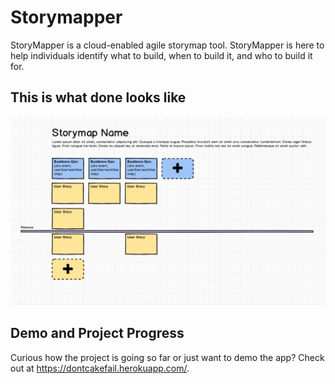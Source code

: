 # Storymapper
StoryMapper is a cloud-enabled agile storymap tool. StoryMapper is here to help individuals identify what to build, when to build it, and who to build it for.

## This is what done looks like
![alt tag](https://raw.githubusercontent.com/mrjoechin/storymapper/master/public/mockup.png)

## Demo and Project Progress
Curious how the project is going so far or just want to demo the app? Check out at https://dontcakefail.herokuapp.com/.
